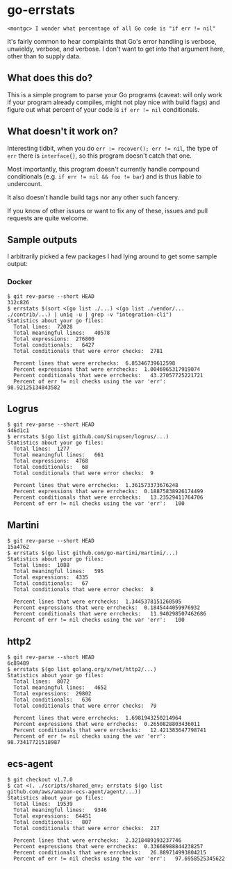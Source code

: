 # go-errstats

```
<montgc> I wonder what percentage of all Go code is "if err != nil"
```

It's fairly common to hear complaints that Go's error handling is verbose, unwieldy, verbose, and verbose.
I don't want to get into that argument here, other than to supply data.

## What does this do?

This is a simple program to parse your Go programs (caveat: will only work if
your program already compiles, might not play nice with build flags) and figure
out what percent of your code is `if err != nil` conditionals.

## What doesn't it work on?

Interesting tidbit, when you do `err := recover(); err != nil`, the type of
`err` there is `interface{}`, so this program doesn't catch that one.

Most importantly, this program doesn't currently handle compound conditionals (e.g. `if err != nil && foo != bar`) and is thus liable to undercount.

It also doesn't handle build tags nor any other such fancery.

If you know of other issues or want to fix any of these, issues and pull requests are quite welcome.

##  Sample outputs

I arbitrarily picked a few packages I had lying around to get some sample output:

### Docker

```
$ git rev-parse --short HEAD
312c826
$ errstats $(sort <(go list ./...) <(go list ./vendor/... ./contrib/...) | uniq -u | grep -v "integration-cli")
Statistics about your go files:
  Total lines:  72028
  Total meaningful lines:   40578
  Total expressions:  276800
  Total conditionals:   6427
  Total conditionals that were error checks:  2781

  Percent lines that were errchecks:  6.85346739612598
  Percent expressions that were errchecks:  1.0046965317919074
  Percent conditionals that were errchecks:   43.27057725221721
  Percent of err != nil checks using the var 'err':   98.92125134843582
```

## Logrus
```
$ git rev-parse --short HEAD
446d1c1
$ errstats $(go list github.com/Sirupsen/logrus/...)
Statistics about your go files:
  Total lines:  1277
  Total meaningful lines:   661
  Total expressions:  4768
  Total conditionals:   68
  Total conditionals that were error checks:  9

  Percent lines that were errchecks:  1.361573373676248
  Percent expressions that were errchecks:  0.18875838926174499
  Percent conditionals that were errchecks:   13.23529411764706
  Percent of err != nil checks using the var 'err':   100
```

## Martini
```
$ git rev-parse --short HEAD
15a4762
$ errstats $(go list github.com/go-martini/martini/...)
Statistics about your go files:
  Total lines:  1088
  Total meaningful lines:   595
  Total expressions:  4335
  Total conditionals:   67
  Total conditionals that were error checks:  8

  Percent lines that were errchecks:  1.3445378151260505
  Percent expressions that were errchecks:  0.1845444059976932
  Percent conditionals that were errchecks:   11.940298507462686
  Percent of err != nil checks using the var 'err':   100
```
## http2
```
$ git rev-parse --short HEAD
6c89489
$ errstats $(go list golang.org/x/net/http2/...)
Statistics about your go files:
  Total lines:  8072
  Total meaningful lines:   4652
  Total expressions:  29802
  Total conditionals:   636
  Total conditionals that were error checks:  79

  Percent lines that were errchecks:  1.6981943250214964
  Percent expressions that were errchecks:  0.2650828803436011
  Percent conditionals that were errchecks:   12.421383647798741
  Percent of err != nil checks using the var 'err':   98.73417721518987
```

## ecs-agent
```
$ git checkout v1.7.0
$ cat <(. ./scripts/shared_env; errstats $(go list github.com/aws/amazon-ecs-agent/agent/...))
Statistics about your go files:
  Total lines:  19539
  Total meaningful lines:   9346
  Total expressions:  64451
  Total conditionals:   807
  Total conditionals that were error checks:  217

  Percent lines that were errchecks:  2.3218489193237746
  Percent expressions that were errchecks:  0.33668988844238257
  Percent conditionals that were errchecks:   26.889714993804215
  Percent of err != nil checks using the var 'err':   97.6958525345622
```
